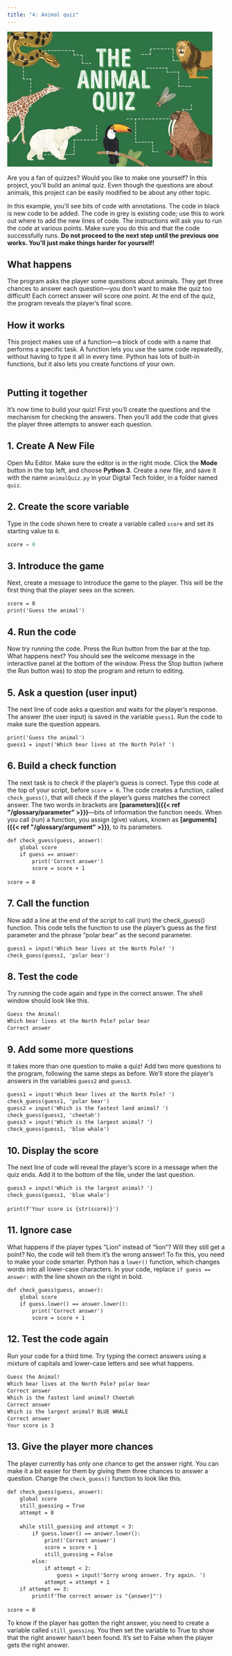 ```yaml
---
title: "4: Animal quiz"
---
```

![Animal Quiz](title.jpg)

Are you a fan of quizzes? Would you like to make one yourself? In this project, you’ll build an animal quiz. Even though the questions are about animals, this project can be easily modified to be about any other topic.

In this example, you'll see bits of code with annotations. The code in black is new code to be added. The code in grey is existing code; use this to work out where to add the new lines of code. The instructions will ask you to run the code at various points. Make sure you do this and that the code successfully runs. **Do not proceed to the next step until the previous one works. You'll just make things harder for yourself!**

## What happens 
The program asks the player some questions about animals. They get three chances to answer each question—you don’t want to make the quiz too difficult! Each correct answer will score one point. At the end of the quiz, the program reveals the player’s final score.

## How it works 
This project makes use of a function—a block of code with a name that performs a specific task. A function lets you use the same code repeatedly, without having to type it all in every time. Python has lots of built-in functions, but it also lets you create functions of your own.

<div class="mxgraph" style="max-width:100%;border:1px solid transparent;" data-mxgraph="{&quot;highlight&quot;:&quot;#0000ff&quot;,&quot;nav&quot;:true,&quot;zoom&quot;:0.5,&quot;resize&quot;:true,&quot;toolbar&quot;:&quot;zoom layers tags lightbox&quot;,&quot;edit&quot;:&quot;_blank&quot;,&quot;xml&quot;:&quot;&lt;mxfile host=\&quot;app.diagrams.net\&quot; modified=\&quot;2023-04-12T00:56:08.854Z\&quot; agent=\&quot;Mozilla/5.0 (Macintosh; Intel Mac OS X 10_15_7) AppleWebKit/605.1.15 (KHTML, like Gecko) Version/16.3 Safari/605.1.15\&quot; etag=\&quot;87fVbyp06NgR4QSGzonn\&quot; version=\&quot;21.1.5\&quot;&gt;\n  &lt;diagram id=\&quot;p1AgiMrpuAm8F1ZPscJE\&quot; name=\&quot;Page-1\&quot;&gt;\n    &lt;mxGraphModel dx=\&quot;1012\&quot; dy=\&quot;788\&quot; grid=\&quot;1\&quot; gridSize=\&quot;10\&quot; guides=\&quot;1\&quot; tooltips=\&quot;1\&quot; connect=\&quot;1\&quot; arrows=\&quot;1\&quot; fold=\&quot;1\&quot; page=\&quot;1\&quot; pageScale=\&quot;1\&quot; pageWidth=\&quot;827\&quot; pageHeight=\&quot;1169\&quot; background=\&quot;none\&quot; math=\&quot;0\&quot; shadow=\&quot;0\&quot;&gt;\n      &lt;root&gt;\n        &lt;mxCell id=\&quot;0\&quot; /&gt;\n        &lt;mxCell id=\&quot;1\&quot; parent=\&quot;0\&quot; /&gt;\n        &lt;mxCell id=\&quot;Bg7bdpe4EZCknavDFSbw-3\&quot; style=\&quot;edgeStyle=orthogonalEdgeStyle;rounded=0;orthogonalLoop=1;jettySize=auto;html=1;entryX=0.5;entryY=0;entryDx=0;entryDy=0;fontFamily=Atkinson Hyperlegible;fontSource=https%3A%2F%2Ffonts.googleapis.com%2Fcss%3Ffamily%3DAtkinson%2BHyperlegible;fontSize=16;\&quot; parent=\&quot;1\&quot; source=\&quot;Bg7bdpe4EZCknavDFSbw-1\&quot; target=\&quot;Bg7bdpe4EZCknavDFSbw-2\&quot; edge=\&quot;1\&quot;&gt;\n          &lt;mxGeometry relative=\&quot;1\&quot; as=\&quot;geometry\&quot; /&gt;\n        &lt;/mxCell&gt;\n        &lt;mxCell id=\&quot;Bg7bdpe4EZCknavDFSbw-1\&quot; value=\&quot;Start\&quot; style=\&quot;ellipse;whiteSpace=wrap;html=1;rounded=0;fontFamily=Atkinson Hyperlegible;fontSource=https%3A%2F%2Ffonts.googleapis.com%2Fcss%3Ffamily%3DAtkinson%2BHyperlegible;fontSize=16;\&quot; parent=\&quot;1\&quot; vertex=\&quot;1\&quot;&gt;\n          &lt;mxGeometry x=\&quot;80\&quot; y=\&quot;80\&quot; width=\&quot;160\&quot; height=\&quot;40\&quot; as=\&quot;geometry\&quot; /&gt;\n        &lt;/mxCell&gt;\n        &lt;mxCell id=\&quot;1xneOEK4SibGXWCKyNLZ-8\&quot; style=\&quot;edgeStyle=orthogonalEdgeStyle;rounded=0;orthogonalLoop=1;jettySize=auto;html=1;\&quot; edge=\&quot;1\&quot; parent=\&quot;1\&quot; source=\&quot;Bg7bdpe4EZCknavDFSbw-2\&quot; target=\&quot;1xneOEK4SibGXWCKyNLZ-2\&quot;&gt;\n          &lt;mxGeometry relative=\&quot;1\&quot; as=\&quot;geometry\&quot; /&gt;\n        &lt;/mxCell&gt;\n        &lt;mxCell id=\&quot;Bg7bdpe4EZCknavDFSbw-2\&quot; value=\&quot;Set score to 0\&quot; style=\&quot;rounded=0;whiteSpace=wrap;html=1;fontFamily=Atkinson Hyperlegible;fontSource=https%3A%2F%2Ffonts.googleapis.com%2Fcss%3Ffamily%3DAtkinson%2BHyperlegible;fontSize=16;\&quot; parent=\&quot;1\&quot; vertex=\&quot;1\&quot;&gt;\n          &lt;mxGeometry x=\&quot;80\&quot; y=\&quot;160\&quot; width=\&quot;160\&quot; height=\&quot;40\&quot; as=\&quot;geometry\&quot; /&gt;\n        &lt;/mxCell&gt;\n        &lt;mxCell id=\&quot;1xneOEK4SibGXWCKyNLZ-9\&quot; style=\&quot;edgeStyle=orthogonalEdgeStyle;rounded=0;orthogonalLoop=1;jettySize=auto;html=1;entryX=0.5;entryY=0;entryDx=0;entryDy=0;\&quot; edge=\&quot;1\&quot; parent=\&quot;1\&quot; source=\&quot;1xneOEK4SibGXWCKyNLZ-2\&quot; target=\&quot;1xneOEK4SibGXWCKyNLZ-3\&quot;&gt;\n          &lt;mxGeometry relative=\&quot;1\&quot; as=\&quot;geometry\&quot; /&gt;\n        &lt;/mxCell&gt;\n        &lt;mxCell id=\&quot;1xneOEK4SibGXWCKyNLZ-2\&quot; value=\&quot;Display &amp;quot;Guess the Animal!&amp;quot;\&quot; style=\&quot;rounded=0;whiteSpace=wrap;html=1;fontFamily=Atkinson Hyperlegible;fontSource=https%3A%2F%2Ffonts.googleapis.com%2Fcss%3Ffamily%3DAtkinson%2BHyperlegible;fontSize=16;\&quot; vertex=\&quot;1\&quot; parent=\&quot;1\&quot;&gt;\n          &lt;mxGeometry x=\&quot;80\&quot; y=\&quot;240\&quot; width=\&quot;160\&quot; height=\&quot;40\&quot; as=\&quot;geometry\&quot; /&gt;\n        &lt;/mxCell&gt;\n        &lt;mxCell id=\&quot;1xneOEK4SibGXWCKyNLZ-10\&quot; style=\&quot;edgeStyle=orthogonalEdgeStyle;rounded=0;orthogonalLoop=1;jettySize=auto;html=1;\&quot; edge=\&quot;1\&quot; parent=\&quot;1\&quot; source=\&quot;1xneOEK4SibGXWCKyNLZ-3\&quot; target=\&quot;1xneOEK4SibGXWCKyNLZ-4\&quot;&gt;\n          &lt;mxGeometry relative=\&quot;1\&quot; as=\&quot;geometry\&quot; /&gt;\n        &lt;/mxCell&gt;\n        &lt;mxCell id=\&quot;1xneOEK4SibGXWCKyNLZ-3\&quot; value=\&quot;Ask question and get user&amp;#39;s answer\&quot; style=\&quot;rounded=0;whiteSpace=wrap;html=1;fontFamily=Atkinson Hyperlegible;fontSource=https%3A%2F%2Ffonts.googleapis.com%2Fcss%3Ffamily%3DAtkinson%2BHyperlegible;fontSize=16;\&quot; vertex=\&quot;1\&quot; parent=\&quot;1\&quot;&gt;\n          &lt;mxGeometry x=\&quot;80\&quot; y=\&quot;320\&quot; width=\&quot;160\&quot; height=\&quot;40\&quot; as=\&quot;geometry\&quot; /&gt;\n        &lt;/mxCell&gt;\n        &lt;mxCell id=\&quot;1xneOEK4SibGXWCKyNLZ-11\&quot; style=\&quot;edgeStyle=orthogonalEdgeStyle;rounded=0;orthogonalLoop=1;jettySize=auto;html=1;\&quot; edge=\&quot;1\&quot; parent=\&quot;1\&quot; source=\&quot;1xneOEK4SibGXWCKyNLZ-4\&quot; target=\&quot;1xneOEK4SibGXWCKyNLZ-5\&quot;&gt;\n          &lt;mxGeometry relative=\&quot;1\&quot; as=\&quot;geometry\&quot; /&gt;\n        &lt;/mxCell&gt;\n        &lt;mxCell id=\&quot;1xneOEK4SibGXWCKyNLZ-4\&quot; value=\&quot;Check answer\&quot; style=\&quot;rounded=0;whiteSpace=wrap;html=1;fontFamily=Atkinson Hyperlegible;fontSource=https%3A%2F%2Ffonts.googleapis.com%2Fcss%3Ffamily%3DAtkinson%2BHyperlegible;fontSize=16;\&quot; vertex=\&quot;1\&quot; parent=\&quot;1\&quot;&gt;\n          &lt;mxGeometry x=\&quot;80\&quot; y=\&quot;400\&quot; width=\&quot;160\&quot; height=\&quot;40\&quot; as=\&quot;geometry\&quot; /&gt;\n        &lt;/mxCell&gt;\n        &lt;mxCell id=\&quot;1xneOEK4SibGXWCKyNLZ-12\&quot; value=\&quot;yes\&quot; style=\&quot;edgeStyle=orthogonalEdgeStyle;rounded=0;orthogonalLoop=1;jettySize=auto;html=1;entryX=0.5;entryY=0;entryDx=0;entryDy=0;\&quot; edge=\&quot;1\&quot; parent=\&quot;1\&quot; source=\&quot;1xneOEK4SibGXWCKyNLZ-5\&quot; target=\&quot;1xneOEK4SibGXWCKyNLZ-6\&quot;&gt;\n          &lt;mxGeometry x=\&quot;-0.5\&quot; y=\&quot;10\&quot; relative=\&quot;1\&quot; as=\&quot;geometry\&quot;&gt;\n            &lt;mxPoint as=\&quot;offset\&quot; /&gt;\n          &lt;/mxGeometry&gt;\n        &lt;/mxCell&gt;\n        &lt;mxCell id=\&quot;1xneOEK4SibGXWCKyNLZ-21\&quot; value=\&quot;no\&quot; style=\&quot;edgeStyle=orthogonalEdgeStyle;rounded=0;orthogonalLoop=1;jettySize=auto;html=1;entryX=0;entryY=0.5;entryDx=0;entryDy=0;\&quot; edge=\&quot;1\&quot; parent=\&quot;1\&quot; source=\&quot;1xneOEK4SibGXWCKyNLZ-5\&quot; target=\&quot;1xneOEK4SibGXWCKyNLZ-20\&quot;&gt;\n          &lt;mxGeometry y=\&quot;10\&quot; relative=\&quot;1\&quot; as=\&quot;geometry\&quot;&gt;\n            &lt;mxPoint as=\&quot;offset\&quot; /&gt;\n          &lt;/mxGeometry&gt;\n        &lt;/mxCell&gt;\n        &lt;mxCell id=\&quot;1xneOEK4SibGXWCKyNLZ-5\&quot; value=\&quot;Is answer correct?\&quot; style=\&quot;rhombus;whiteSpace=wrap;html=1;fontFamily=Atkinson Hyperlegible;fontSource=https%3A%2F%2Ffonts.googleapis.com%2Fcss%3Ffamily%3DAtkinson%2BHyperlegible;fontSize=16;rounded=0;\&quot; vertex=\&quot;1\&quot; parent=\&quot;1\&quot;&gt;\n          &lt;mxGeometry x=\&quot;80\&quot; y=\&quot;480\&quot; width=\&quot;160\&quot; height=\&quot;80\&quot; as=\&quot;geometry\&quot; /&gt;\n        &lt;/mxCell&gt;\n        &lt;mxCell id=\&quot;1xneOEK4SibGXWCKyNLZ-13\&quot; style=\&quot;edgeStyle=orthogonalEdgeStyle;rounded=0;orthogonalLoop=1;jettySize=auto;html=1;\&quot; edge=\&quot;1\&quot; parent=\&quot;1\&quot; source=\&quot;1xneOEK4SibGXWCKyNLZ-6\&quot; target=\&quot;1xneOEK4SibGXWCKyNLZ-7\&quot;&gt;\n          &lt;mxGeometry relative=\&quot;1\&quot; as=\&quot;geometry\&quot; /&gt;\n        &lt;/mxCell&gt;\n        &lt;mxCell id=\&quot;1xneOEK4SibGXWCKyNLZ-6\&quot; value=\&quot;Add 1 to score\&quot; style=\&quot;rounded=0;whiteSpace=wrap;html=1;fontFamily=Atkinson Hyperlegible;fontSource=https%3A%2F%2Ffonts.googleapis.com%2Fcss%3Ffamily%3DAtkinson%2BHyperlegible;fontSize=16;\&quot; vertex=\&quot;1\&quot; parent=\&quot;1\&quot;&gt;\n          &lt;mxGeometry x=\&quot;80\&quot; y=\&quot;600\&quot; width=\&quot;160\&quot; height=\&quot;40\&quot; as=\&quot;geometry\&quot; /&gt;\n        &lt;/mxCell&gt;\n        &lt;mxCell id=\&quot;1xneOEK4SibGXWCKyNLZ-14\&quot; value=\&quot;yes\&quot; style=\&quot;edgeStyle=orthogonalEdgeStyle;rounded=0;orthogonalLoop=1;jettySize=auto;html=1;\&quot; edge=\&quot;1\&quot; parent=\&quot;1\&quot; source=\&quot;1xneOEK4SibGXWCKyNLZ-7\&quot;&gt;\n          &lt;mxGeometry x=\&quot;-0.8889\&quot; y=\&quot;-10\&quot; relative=\&quot;1\&quot; as=\&quot;geometry\&quot;&gt;\n            &lt;mxPoint x=\&quot;160\&quot; y=\&quot;300\&quot; as=\&quot;targetPoint\&quot; /&gt;\n            &lt;Array as=\&quot;points\&quot;&gt;\n              &lt;mxPoint x=\&quot;60\&quot; y=\&quot;720\&quot; /&gt;\n              &lt;mxPoint x=\&quot;60\&quot; y=\&quot;300\&quot; /&gt;\n            &lt;/Array&gt;\n            &lt;mxPoint as=\&quot;offset\&quot; /&gt;\n          &lt;/mxGeometry&gt;\n        &lt;/mxCell&gt;\n        &lt;mxCell id=\&quot;1xneOEK4SibGXWCKyNLZ-18\&quot; value=\&quot;no\&quot; style=\&quot;edgeStyle=orthogonalEdgeStyle;rounded=0;orthogonalLoop=1;jettySize=auto;html=1;entryX=0.5;entryY=0;entryDx=0;entryDy=0;\&quot; edge=\&quot;1\&quot; parent=\&quot;1\&quot; source=\&quot;1xneOEK4SibGXWCKyNLZ-7\&quot; target=\&quot;1xneOEK4SibGXWCKyNLZ-15\&quot;&gt;\n          &lt;mxGeometry x=\&quot;-0.5\&quot; y=\&quot;10\&quot; relative=\&quot;1\&quot; as=\&quot;geometry\&quot;&gt;\n            &lt;mxPoint as=\&quot;offset\&quot; /&gt;\n          &lt;/mxGeometry&gt;\n        &lt;/mxCell&gt;\n        &lt;mxCell id=\&quot;1xneOEK4SibGXWCKyNLZ-7\&quot; value=\&quot;Are there more questions?\&quot; style=\&quot;rhombus;whiteSpace=wrap;html=1;fontFamily=Atkinson Hyperlegible;fontSource=https%3A%2F%2Ffonts.googleapis.com%2Fcss%3Ffamily%3DAtkinson%2BHyperlegible;fontSize=16;rounded=0;\&quot; vertex=\&quot;1\&quot; parent=\&quot;1\&quot;&gt;\n          &lt;mxGeometry x=\&quot;80\&quot; y=\&quot;680\&quot; width=\&quot;160\&quot; height=\&quot;80\&quot; as=\&quot;geometry\&quot; /&gt;\n        &lt;/mxCell&gt;\n        &lt;mxCell id=\&quot;1xneOEK4SibGXWCKyNLZ-19\&quot; style=\&quot;edgeStyle=orthogonalEdgeStyle;rounded=0;orthogonalLoop=1;jettySize=auto;html=1;\&quot; edge=\&quot;1\&quot; parent=\&quot;1\&quot; source=\&quot;1xneOEK4SibGXWCKyNLZ-15\&quot; target=\&quot;1xneOEK4SibGXWCKyNLZ-17\&quot;&gt;\n          &lt;mxGeometry relative=\&quot;1\&quot; as=\&quot;geometry\&quot; /&gt;\n        &lt;/mxCell&gt;\n        &lt;mxCell id=\&quot;1xneOEK4SibGXWCKyNLZ-15\&quot; value=\&quot;Add 1 to score\&quot; style=\&quot;rounded=0;whiteSpace=wrap;html=1;fontFamily=Atkinson Hyperlegible;fontSource=https%3A%2F%2Ffonts.googleapis.com%2Fcss%3Ffamily%3DAtkinson%2BHyperlegible;fontSize=16;\&quot; vertex=\&quot;1\&quot; parent=\&quot;1\&quot;&gt;\n          &lt;mxGeometry x=\&quot;80\&quot; y=\&quot;800\&quot; width=\&quot;160\&quot; height=\&quot;40\&quot; as=\&quot;geometry\&quot; /&gt;\n        &lt;/mxCell&gt;\n        &lt;mxCell id=\&quot;1xneOEK4SibGXWCKyNLZ-17\&quot; value=\&quot;End\&quot; style=\&quot;ellipse;whiteSpace=wrap;html=1;rounded=0;fontFamily=Atkinson Hyperlegible;fontSource=https%3A%2F%2Ffonts.googleapis.com%2Fcss%3Ffamily%3DAtkinson%2BHyperlegible;fontSize=16;\&quot; vertex=\&quot;1\&quot; parent=\&quot;1\&quot;&gt;\n          &lt;mxGeometry x=\&quot;80\&quot; y=\&quot;880\&quot; width=\&quot;160\&quot; height=\&quot;40\&quot; as=\&quot;geometry\&quot; /&gt;\n        &lt;/mxCell&gt;\n        &lt;mxCell id=\&quot;1xneOEK4SibGXWCKyNLZ-22\&quot; value=\&quot;yes\&quot; style=\&quot;edgeStyle=orthogonalEdgeStyle;rounded=0;orthogonalLoop=1;jettySize=auto;html=1;\&quot; edge=\&quot;1\&quot; parent=\&quot;1\&quot; source=\&quot;1xneOEK4SibGXWCKyNLZ-20\&quot;&gt;\n          &lt;mxGeometry x=\&quot;-0.9231\&quot; y=\&quot;-10\&quot; relative=\&quot;1\&quot; as=\&quot;geometry\&quot;&gt;\n            &lt;mxPoint x=\&quot;160\&quot; y=\&quot;300\&quot; as=\&quot;targetPoint\&quot; /&gt;\n            &lt;Array as=\&quot;points\&quot;&gt;\n              &lt;mxPoint x=\&quot;360\&quot; y=\&quot;300\&quot; /&gt;\n              &lt;mxPoint x=\&quot;240\&quot; y=\&quot;300\&quot; /&gt;\n            &lt;/Array&gt;\n            &lt;mxPoint as=\&quot;offset\&quot; /&gt;\n          &lt;/mxGeometry&gt;\n        &lt;/mxCell&gt;\n        &lt;mxCell id=\&quot;1xneOEK4SibGXWCKyNLZ-23\&quot; value=\&quot;no\&quot; style=\&quot;edgeStyle=orthogonalEdgeStyle;rounded=0;orthogonalLoop=1;jettySize=auto;html=1;\&quot; edge=\&quot;1\&quot; parent=\&quot;1\&quot; source=\&quot;1xneOEK4SibGXWCKyNLZ-20\&quot;&gt;\n          &lt;mxGeometry x=\&quot;-0.9333\&quot; y=\&quot;10\&quot; relative=\&quot;1\&quot; as=\&quot;geometry\&quot;&gt;\n            &lt;mxPoint x=\&quot;160\&quot; y=\&quot;660\&quot; as=\&quot;targetPoint\&quot; /&gt;\n            &lt;Array as=\&quot;points\&quot;&gt;\n              &lt;mxPoint x=\&quot;360\&quot; y=\&quot;660\&quot; /&gt;\n            &lt;/Array&gt;\n            &lt;mxPoint as=\&quot;offset\&quot; /&gt;\n          &lt;/mxGeometry&gt;\n        &lt;/mxCell&gt;\n        &lt;mxCell id=\&quot;1xneOEK4SibGXWCKyNLZ-20\&quot; value=\&quot;Are there any&amp;lt;br&amp;gt;chances left?\&quot; style=\&quot;rhombus;whiteSpace=wrap;html=1;fontFamily=Atkinson Hyperlegible;fontSource=https%3A%2F%2Ffonts.googleapis.com%2Fcss%3Ffamily%3DAtkinson%2BHyperlegible;fontSize=16;rounded=0;\&quot; vertex=\&quot;1\&quot; parent=\&quot;1\&quot;&gt;\n          &lt;mxGeometry x=\&quot;280\&quot; y=\&quot;480\&quot; width=\&quot;160\&quot; height=\&quot;80\&quot; as=\&quot;geometry\&quot; /&gt;\n        &lt;/mxCell&gt;\n      &lt;/root&gt;\n    &lt;/mxGraphModel&gt;\n  &lt;/diagram&gt;\n&lt;/mxfile&gt;\n&quot;}"></div>
<script type="text/javascript" src="https://viewer.diagrams.net/js/viewer-static.min.js"></script>


## Putting it together
It’s now time to build your quiz! First you’ll create the questions and the mechanism for checking the answers. Then you’ll add the code that gives the player three attempts to answer each question.

## 1. Create A New File
Open Mu Editor. Make sure the editor is in the right mode. Click the **Mode** button in the top left, and choose **Python 3**. Create a new file, and save it with the name `animalQuiz.py` in your Digital Tech folder, in a folder named `quiz`.

## 2. Create the score variable 
Type in the code shown here to create a variable called `score` and set its starting value to `0`.

```python
score = 0
```

## 3. Introduce the game
Next, create a message to introduce the game to the player. This will be the first thing that the player sees on the screen.

```python{hl_lines=2}
score = 0
print('Guess the animal')
```

## 4. Run the code
Now try running the code. Press the Run button from the bar at the top. What happens next? You should see the welcome message in the interactive panel at the bottom of the window. Press the Stop button (where the Run button was) to stop the program and return to editing.

## 5. Ask a question (user input) 
The next line of code asks a question and waits for the player’s response. The answer (the user input) is saved in the variable `guess1`. Run the code to make sure the question appears.

```python{hl_lines=2}
print('Guess the animal')
guess1 = input('Which bear lives at the North Pole? ')
```

## 6. Build a check function 
The next task is to check if the player’s guess is correct. Type this code at the top of your script, before `score = 0`. The code creates a function, called `check_guess()`, that will check if the player’s guess matches the correct answer. The two words in brackets are **[parameters]({{< ref "/glossary/parameter" >}})**—bits of information the function needs. When you call (run) a function, you assign (give) values, known as **[arguments]({{< ref "/glossary/argument" >}})**, to its parameters.

```python{hl_lines=["1-6"]}
def check_guess(guess, answer):
    global score
    if guess == answer:
        print('Correct answer')
        score = score + 1

score = 0
```

## 7. Call the function 
Now add a line at the end of the script to call (run) the check_guess() function. This code tells the function to use the player’s guess as the first parameter and the phrase “polar bear” as the second parameter.

```python{hl_lines=2}
guess1 = input('Which bear lives at the North Pole? ')
check_guess(guess1, 'polar bear')
```

## 8. Test the code 
Try running the code again and type in the correct answer. The shell window should look like this.

```
Guess the Animal!
Which bear lives at the North Pole? polar bear
Correct answer
```

## 9. Add some more questions
It takes more than one question to make a quiz! Add two more questions to the program, following the same steps as before. We’ll store the player’s answers in the variables `guess2` and `guess3`.

```python{hl_lines=["3-6"]}
guess1 = input('Which bear lives at the North Pole? ')
check_guess(guess1, 'polar bear')
guess2 = input('Which is the fastest land animal? ')
check_guess(guess1, 'cheetah')
guess3 = input('Which is the largest animal? ')
check_guess(guess1, 'blue whale')
```

## 10. Display the score
The next line of code will reveal the player’s score in a message when the quiz ends. Add it to the bottom of the file, under the last question.

```python{hl_lines=["3-4"]}
guess3 = input('Which is the largest animal? ')
check_guess(guess1, 'blue whale')

print(f'Your score is {str(score)}')
```

## 11. Ignore case
What happens if the player types “Lion” instead of “lion”? Will they still get a point? No, the code will tell them it’s the wrong answer! To fix this, you need to make your code smarter. Python has a `lower()` function, which changes words into all lower-case characters. In your code, replace `if guess == answer:` with the line shown on the right in bold.

```python{hl_lines=["3"]}
def check_guess(guess, answer):
    global score
    if guess.lower() == answer.lower():
        print('Correct answer')
        score = score + 1
```

## 12. Test the code again
Run your code for a third time. Try typing the correct answers using a mixture of capitals and lower-case letters and see what happens.

```
Guess the Animal!
Which bear lives at the North Pole? polar bear
Correct answer
Which is the fastest land animal? Cheetah
Correct answer
Which is the largest animal? BLUE WHALE
Correct answer
Your score is 3
```

## 13. Give the player more chances
 
The player currently has only one chance 
to get the answer right. You can make it 
a bit easier for them by giving them three 
chances to answer a question. Change the 
`check_guess()` function to look like this.

```python{hl_lines=["3-16"]}
def check_guess(guess, answer):
    global score 
    still_guessing = True 
    attempt = 0
    
    while still_guessing and attempt < 3:
        if guess.lower() == answer.lower():
            print('Correct answer')
            score = score + 1 
            still_guessing = False
        else:
            if attempt < 2:
                guess = input('Sorry wrong answer. Try again. ')
            attempt = attempt + 1
    if attempt == 3:
        print(f'The correct answer is "{answer}"')

score = 0
```

To know if the player has gotten the 
right answer, you need to create a 
variable called `still_guessing`. 
You then set the variable to True
to show that the right answer hasn’t 
been found. It’s set to False when the 
player gets the right answer.
